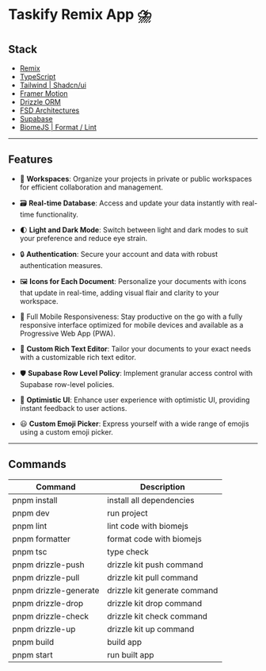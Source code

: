# Taskify Remix App ⛈️

## Stack
- [Remix](https://remix.run/)
- [TypeScript](https://www.typescriptlang.org/)
- [Tailwind | Shadcn/ui](https://ui.shadcn.com/)
- [Framer Motion](https://www.framer.com/motion/)
- [Drizzle ORM](https://orm.drizzle.team/)
- [FSD Architectures](https://feature-sliced.design/docs/get-started/overview)
- [Supabase](https://supabase.com/)
- [BiomeJS | Format / Lint](https://biomejs.dev/)

---
## Features 

- 🏢 **Workspaces**: Organize your projects in private or public workspaces for efficient collaboration and management.

- 🗃️ **Real-time Database**: Access and update your data instantly with real-time functionality.

- 🌓 **Light and Dark Mode**: Switch between light and dark modes to suit your preference and reduce eye strain.

- 🔒 **Authentication**: Secure your account and data with robust authentication measures.

- 🖼️ **Icons for Each Document**: Personalize your documents with icons that update in real-time, adding visual flair and clarity to your workspace.

- 📱 Full Mobile Responsiveness: Stay productive on the go with a fully responsive interface optimized for mobile devices and available as a Progressive Web App (PWA).

- 🎨 **Custom Rich Text Editor**: Tailor your documents to your exact needs with a customizable rich text editor.

- 🛡️ **Supabase Row Level Policy**: Implement granular access control with Supabase row-level policies.

- 🌟 **Optimistic UI**: Enhance user experience with optimistic UI, providing instant feedback to user actions.

- 😃 **Custom Emoji Picker**: Express yourself with a wide range of emojis using a custom emoji picker.

---

## Commands 

| Command               | Description              |
|-----------------------|--------------------------|
| pnpm install          | install all dependencies |
| pnpm dev              | run project              |
| pnpm lint             | lint code with biomejs   |
| pnpm formatter        | format code with biomejs |
| pnpm tsc              | type check               |
| pnpm drizzle-push     | drizzle kit push command |
| pnpm drizzle-pull     | drizzle kit pull command |
| pnpm drizzle-generate | drizzle kit generate command    |
| pnpm drizzle-drop     | drizzle kit drop command    |
| pnpm drizzle-check    | drizzle kit check command   |
| pnpm drizzle-up       | drizzle kit up command   |
| pnpm build            | build app                |
| pnpm start            | run built app            |
